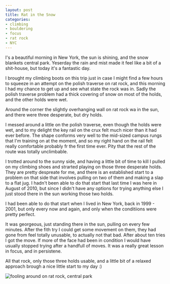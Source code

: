 ```yaml
---
layout: post
title: Rat in the Snow
categories:
- climbing
- bouldering
- focus
- rat rock
- NYC
---
```


I's a beautiful morning in New York, the sun is shining, and the snow blankets central park. Yeserday the rain and mist made it feel like a bit of a shit-house, but today it's a fantastic day.

I brought my climbing boots on this trip just in case I might find a few hours to squeeze in an attempt on the polish traverse on rat rock, and this morning I had my chance to get up and see what state the rock was in. Sadly the polish traverse problem had a thick covering of snow on most of the holds, and the other holds were wet. 

Around the corner the slightly overhanging wall on rat rock wa in the sun, and there were three desperate, but dry holds.

I messed around a little on the polish traverse, even though the holds were wet, and to my delight the key rail on the crux felt much nicer than it had ever before. The shape conforms very well to the mid-sized campus rungs that I'm training on at the moment, and so my right hand on the rail felt really comfortable probably fr the first time ever. Pity that the rest of the route was totally unclimbable. 

I trotted around to the sunny side, and having a little bit of time to kill I pulled on my climbing shoes and strarted playing on those three desperate holds. They are pretty despreate for me, and there is an established start to a problem on that side that involves pulling on two of them and making a slap to a flat jug. I hadn't been able to do that start that last time I was here in August of 2010, but since I didn't have any options for trying anything else I just stood there in the sun working those two holds.

I had been able to do that start when I lived in New York, back in 1999 - 2001, but only every now and again, and only when the conditiions were pretty perfect. 

It was georgeous, just standing there in the sun, pulling on every few minutes. After the fith try I could get some movement on them, they had gone from feel totally unusable, to actually not that bad. After about ten tries I got the move. If more of the face had been in condition I would have usually stopped trying after a handfull of moves. It was a really great lesson in focus, and in persistene. 

All that rock, only those three holds usable, and a little bit of a relaxed approach brough a nice little start to my day :) 

![fooling around on rat rock, central park](http://farm9.staticflickr.com/8522/8586850299_bdb83ede18_c.jpg "rat rock, February 2011")  
